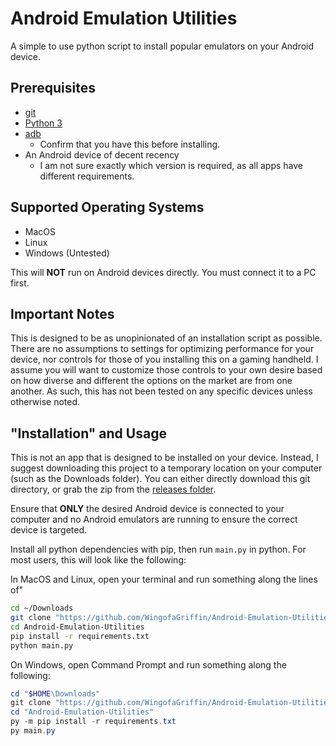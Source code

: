 # Android Emulation Utilities

A simple to use python script to install popular emulators on your Android device.

## Prerequisites

* [git](https://git-scm.com/downloads)
* [Python 3](https://www.python.org/downloads/)
* [adb](https://developer.android.com/tools/releases/platform-tools#downloads)
    * Confirm that you have this before installing.
* An Android device of decent recency
    * I am not sure exactly which version is required, as all apps have different requirements.

## Supported Operating Systems

* MacOS
* Linux
* Windows (Untested)

This will **NOT** run on Android devices directly. You must connect it to a PC first.

## Important Notes

This is designed to be as unopinionated of an installation script as possible. There are no assumptions to settings for optimizing performance for your device, nor controls for those of you installing this on a gaming handheld. I assume you will want to customize those controls to your own desire based on how diverse and different the options on the market are from one another. As such, this has not been tested on any specific devices unless otherwise noted.

## "Installation" and Usage

This is not an app that is designed to be installed on your device. Instead, I suggest downloading this project to a temporary location on your computer (such as the Downloads folder). You can either directly download this git directory, or grab the zip from the [releases folder](https://github.com/WingofaGriffin/Android-Emulation-Utilities/releases/latest).

Ensure that **ONLY** the desired Android device is connected to your computer and no Android emulators are running to ensure the correct device is targeted.

Install all python dependencies with pip, then run `main.py` in python. For most users, this will look like the following:

In MacOS and Linux, open your terminal and run something along the lines of"

```sh
cd ~/Downloads
git clone "https://github.com/WingofaGriffin/Android-Emulation-Utilities.git"
cd Android-Emulation-Utilities
pip install -r requirements.txt
python main.py
```
On Windows, open Command Prompt and run something along the following:

```powershell
cd "$HOME\Downloads"
git clone "https://github.com/WingofaGriffin/Android-Emulation-Utilities.git"
cd "Android-Emulation-Utilities"
py -m pip install -r requirements.txt
py main.py
```
